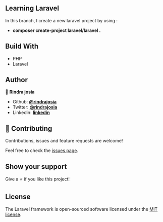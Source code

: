 ## Learning Laravel

In this branch, I create a new laravel project by using :
- **composer create-project laravel/laravel .**

## Build With

- PHP
- Laravel

## Author

👤 **Rindra josia**

* Github: **[@rindrajosia](https://github.com/rindrajosia)**
* Twitter: **[@rindrajosia](https://twitter.com/josia_rindra)**
* Linkedin: **[linkedin](https://www.linkedin.com/in/rindrajosia/)**

## 🤝 Contributing

Contributions, issues and feature requests are welcome!

Feel free to check the [issues page](https://github.com/rindrajosia/laravel/issues).

## Show your support

Give a ⭐️ if you like this project!

## License

The Laravel framework is open-sourced software licensed under the [MIT license](https://opensource.org/licenses/MIT).
